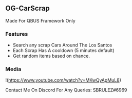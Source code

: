 ## OG-CarScrap
Made For QBUS Framework Only

### Features
* Search any scrap Cars Around The Los Santos 
* Each Scrap Has A cooldown (5 minutes default)
* Get random items based on chance.

### Media
!(https://www.youtube.com/watch?v=MKwQyApMuL8)

 Contact Me On Discord For Any Queries: SBRULEZ#6969

